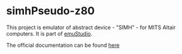 # simhPseudo-z80

This project is emulator of abstract device - "SIMH" - for MITS Altair computers.
It is part of [emuStudio](https://www.emustudio.net/).

The official documentation can be found [here](https://www.emustudio.net/docuser/mits_altair_8800/index/#virtual-device-code-simhpseudo-z80-code)
